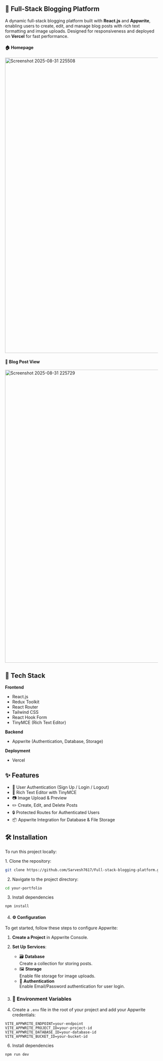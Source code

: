 ## 📝 Full-Stack Blogging Platform

A dynamic full-stack blogging platform built with **React.js** and **Appwrite**, enabling users to create, edit, and manage blog posts with rich text formatting and image uploads. Designed for responsiveness and deployed on **Vercel** for fast performance.

#### 🏠 Homepage
<img width="1918" height="972" alt="Screenshot 2025-08-31 225508" src="https://github.com/user-attachments/assets/18663109-dbd2-45bb-a250-362fdec62d65" />


#### 📄 Blog Post View
<img width="1919" height="964" alt="Screenshot 2025-08-31 225729" src="https://github.com/user-attachments/assets/b82c0c36-c674-43c8-983a-052331a22e81" />


## 🚀 Tech Stack

**Frontend**  
- React.js  
- Redux Toolkit  
- React Router  
- Tailwind CSS  
- React Hook Form  
- TinyMCE (Rich Text Editor)

**Backend**  
- Appwrite (Authentication, Database, Storage)

**Deployment**  
- Vercel


## ✨ Features

- 🔐 User Authentication (Sign Up / Login / Logout)
- 📝 Rich Text Editor with TinyMCE
- 📷 Image Upload & Preview
- ✏️ Create, Edit, and Delete Posts
- 🔒 Protected Routes for Authenticated Users
- 📦 Appwrite Integration for Database & File Storage



## 🛠️ Installation

To run this project locally:  

1️. Clone the repository:

```bash
git clone https://github.com/Sarvesh7617/Full-stack-blogging-platform.git
```
2. Navigate to the project directory:
   
```bash
cd your-portfolio
```
3. Install dependencies
   
```bash
npm install
```

4. #### ⚙️ Configuration

To get started, follow these steps to configure Appwrite:

1. **Create a Project** in Appwrite Console.

2. **Set Up Services**:
   - 🗃️ **Database**  
     Create a collection for storing posts.
   - 🖼️ **Storage**  
     Enable file storage for image uploads.
   - 🔐 **Authentication**  
     Enable Email/Password authentication for user login.


5. ### 🔐 Environment Variables
   
1. Create a `.env` file in the root of your project and add your Appwrite credentials:

```env
VITE_APPWRITE_ENDPOINT=your-endpoint
VITE_APPWRITE_PROJECT_ID=your-project-id
VITE_APPWRITE_DATABASE_ID=your-database-id
VITE_APPWRITE_BUCKET_ID=your-bucket-id
```

6. Install dependencies
```bash
npm run dev
```
